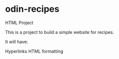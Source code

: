 # odin-recipes
HTML Project

This is a project to build a simple website for recipes. 

It will have:

Hyperlinks
HTML formatting 
